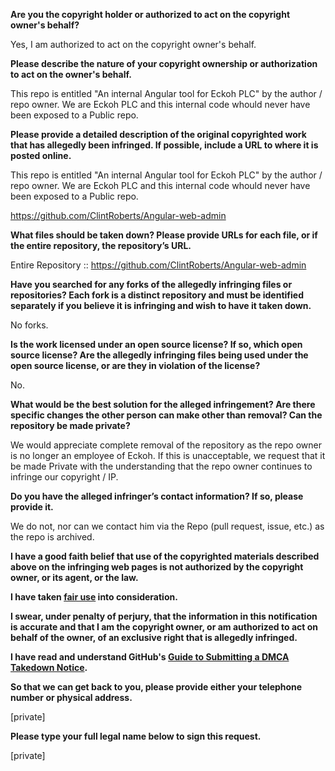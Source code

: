 **Are you the copyright holder or authorized to act on the copyright owner's behalf?**

Yes, I am authorized to act on the copyright owner's behalf.

**Please describe the nature of your copyright ownership or authorization to act on the owner's behalf.**

This repo is entitled "An internal Angular tool for Eckoh PLC" by the author / repo owner. We are Eckoh PLC and this internal code whould never have been exposed to a Public repo.

**Please provide a detailed description of the original copyrighted work that has allegedly been infringed. If possible, include a URL to where it is posted online.**

This repo is entitled "An internal Angular tool for Eckoh PLC" by the author / repo owner. We are Eckoh PLC and this internal code whould never have been exposed to a Public repo.

https://github.com/ClintRoberts/Angular-web-admin

**What files should be taken down? Please provide URLs for each file, or if the entire repository, the repository’s URL.**

Entire Repository :: https://github.com/ClintRoberts/Angular-web-admin

**Have you searched for any forks of the allegedly infringing files or repositories? Each fork is a distinct repository and must be identified separately if you believe it is infringing and wish to have it taken down.**

No forks.

**Is the work licensed under an open source license? If so, which open source license? Are the allegedly infringing files being used under the open source license, or are they in violation of the license?**

No.

**What would be the best solution for the alleged infringement? Are there specific changes the other person can make other than removal? Can the repository be made private?**

We would appreciate complete removal of the repository as the repo owner is no longer an employee of Eckoh. If this is unacceptable, we request that it be made Private with the understanding that the repo owner continues to infringe our copyright / IP.

**Do you have the alleged infringer’s contact information? If so, please provide it.**

We do not, nor can we contact him via the Repo (pull request, issue, etc.) as the repo is archived.

**I have a good faith belief that use of the copyrighted materials described above on the infringing web pages is not authorized by the copyright owner, or its agent, or the law.**

**I have taken <a href="https://www.lumendatabase.org/topics/22">fair use</a> into consideration.**

**I swear, under penalty of perjury, that the information in this notification is accurate and that I am the copyright owner, or am authorized to act on behalf of the owner, of an exclusive right that is allegedly infringed.**

**I have read and understand GitHub's <a href="https://help.github.com/articles/guide-to-submitting-a-dmca-takedown-notice/">Guide to Submitting a DMCA Takedown Notice</a>.**

**So that we can get back to you, please provide either your telephone number or physical address.**

[private]  

**Please type your full legal name below to sign this request.**

[private]  

